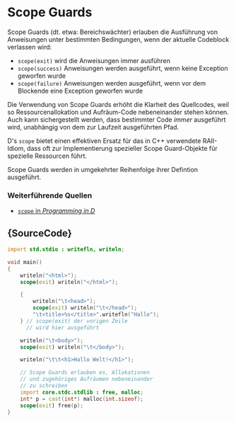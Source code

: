 # Scope Guards

Scope Guards (dt. etwa: Bereichswächter) erlauben die Ausführung
von Anweisungen unter bestimmten Bedingungen, wenn der aktuelle
Codeblock verlassen wird:

* `scope(exit)` wird die Anweisungen immer ausführen
* `scope(success)` Anweisungen werden ausgeführt, wenn keine 
  Exception geworfen wurde
* `scope(failure)` Anweisungen werden ausgeführt, wenn vor
  dem Blockende eine Exception geworfen wurde

Die Verwendung von Scope Guards erhöht die Klarheit des Quellcodes, weil 
so Ressourcenallokation und Aufräum-Code nebeneinander stehen können.
Auch kann sichergestellt werden, dass bestimmter Code *immer*
ausgeführt wird, unabhängig von dem zur Laufzeit ausgeführten Pfad.

D's `scope` bietet einen effektiven Ersatz für das in C++ 
verwendete RAII-Idiom, dass oft zur Implementierung spezieller Scope 
Guard-Objekte für spezielle Ressourcen führt.

Scope Guards werden in umgekehrter Reihenfolge ihrer Defintion ausgeführt.

### Weiterführende Quellen

- [`scope` in _Programming in D_](http://ddili.org/ders/d.en/scope.html)

## {SourceCode}

```d
import std.stdio : writefln, writeln;

void main()
{
    writeln("<html>");
    scope(exit) writeln("</html>");

    {
        writeln("\t<head>");
        scope(exit) writeln("\t</head>");
        "\t<title>%s</title>".writefln("Hallo");
    } // scope(exit) der vorigen Zeile
      // wird hier ausgeführt

    writeln("\t<body>");
    scope(exit) writeln("\t</body>");

    writeln("\t\t<h1>Hallo Welt!</h1>");

    // Scope Guards erlauben es, Allokationen
    // und zugehöriges Aufräumen nebeneinander
    // zu schreiben
    import core.stdc.stdlib : free, malloc;
    int* p = cast(int*) malloc(int.sizeof);
    scope(exit) free(p);
}
```

